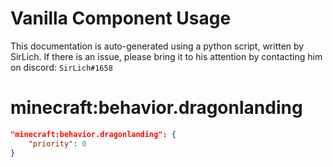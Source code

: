 # Vanilla Component Usage
This documentation is auto-generated using a python script, written by SirLich. If there is an issue, please bring it to his attention by contacting him on discord: `SirLich#1658`

# minecraft:behavior.dragonlanding
```JSON
"minecraft:behavior.dragonlanding": {
    "priority": 0
}
```

